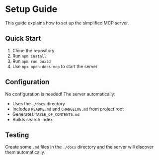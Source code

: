 # Setup Guide

This guide explains how to set up the simplified MCP server.

## Quick Start

1. Clone the repository
2. Run `npm install`
3. Run `npm run build`
4. Use `npx open-docs-mcp` to start the server

## Configuration

No configuration is needed! The server automatically:
- Uses the `./docs` directory
- Includes `README.md` and `CHANGELOG.md` from project root
- Generates `TABLE_OF_CONTENTS.md`
- Builds search index

## Testing

Create some `.md` files in the `./docs` directory and the server will discover them automatically.